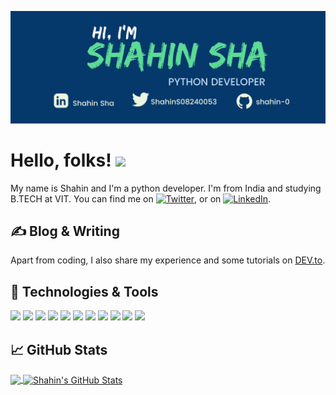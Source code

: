 <!-- More info, tips and tricks for making GitHub Profile README can be found in my article at https://towardsdatascience.com/build-a-stunning-readme-for-your-github-profile-9b80434fe5d7 -->

[![Header](https://github.com/shahin-0/shahin-0/blob/main/SHAHIN.png "Header")](https://martinheinz.dev/)

# Hello, folks! <img src="https://raw.githubusercontent.com/MartinHeinz/MartinHeinz/master/wave.gif" width="30px">

My name is Shahin and I'm a python developer. I'm from India and studying B.TECH at VIT. You can find me on [![Twitter][1.2]][1],  or on [![LinkedIn][3.2]][3].

## &#x270d; Blog & Writing

Apart from coding, I also share my experience and some tutorials on [DEV.to](https://dev.to/shahinsha).

## 🔧 Technologies & Tools
![](https://img.shields.io/badge/Linux-FCC624?style=for-the-badge&logo=linux&logoColor=white&color=2bbc8a)
![](https://img.shields.io/badge/Python-3776AB?style=for-the-badget&logo=python&logoColor=white&color=2bbc8a)
![](https://img.shields.io/badge/JavaScript-323330?style=for-the-badge&logo=javascript&logoColor=white&color=2bbc8a)
![](https://img.shields.io/badge/Ruby-informational?style=for-the-badge&logo&logo=ruby&logoColor=white&color=2bbc8a)
![](https://img.shields.io/badge/MongoDB-informational?style=for-the-badge&logo&logo=mongodb&logoColor=white&color=2bbc8a)
![](https://img.shields.io/badge/MySQL-informational?style=for-the-badge&logo&logo=mysql&logoColor=white&color=2bbc8a)
![](https://img.shields.io/badge/Django-informational?style=for-the-badge&logo&logo=django&logoColor=white&color=2bbc8a)
![](https://img.shields.io/badge/Visual_Studio_Code-informational?style=for-the-badge&logo&logo=visual%20studio%20code&logoColor=white&color=2bbc8a)
![](https://img.shields.io/badge/PyCharm-informational.svg?&style=for-the-badget&logo&logo=PyCharm&logoColor=white&color=2bbc8a)
![](https://img.shields.io/badge/VIM-informational.svg?&style=for-the-badge&logo&logo=vim&logoColor=white&color=2bbc8a)
![](https://img.shields.io/badge/Atom-informational?style=for-the-badge&logo&logo=Atom&logoColor=white&color=2bbc8a)


## &#x1f4c8; GitHub Stats

<a href="https://github.com/shahin-0/shahin-0">
  <img align="center" src="https://github-readme-stats.vercel.app/api/top-langs/?username=shahin-0&show_icons=true&line_height=27&count_private=true&title_color=ffffff&text_color=c9cacc&icon_color=2bbc8a&bg_color=1d1f21" />
</a>
<a href="https://github.com/shahin-0/shahin-0">
  <img align="center" src="https://github-readme-stats.vercel.app/api?username=shahin-0&show_icons=true&line_height=27&count_private=true&title_color=ffffff&text_color=c9cacc&icon_color=2bbc8a&bg_color=1d1f21" alt="Shahin's GitHub Stats" />
</a>

<!-- links to social media icons -->

<!-- icons with padding -->

[1.1]: http://i.imgur.com/tXSoThF.png (twitter icon with padding)
[2.1]: http://i.imgur.com/0o48UoR.png (github icon with padding)

<!-- icons without padding -->

[1.2]: http://i.imgur.com/wWzX9uB.png (twitter icon without padding)
[2.2]: http://i.imgur.com/9I6NRUm.png (github icon without padding)
[3.2]: https://raw.githubusercontent.com/MartinHeinz/MartinHeinz/master/linkedin-3-16.png (LinkedIn icon without padding)


<!-- links to your social media accounts -->

[1]: https://twitter.com/ShahinS08240053
[2]: https://github.com/shahin-0
[3]: https://www.linkedin.com/in/shahin-sha-a89506225/


<!-- Resources -->
<!-- Icons: https://simpleicons.org/ -->
<!-- GitHub Stats: https://github.com/anuraghazra/github-readme-stats -->
<!-- Emojis: https://emojipedia.org/emoji/ -->
<!-- HTML Emojis: https://www.fileformat.info/index.htm -->
<!-- Shields: https://shields.io/ -->
<!-- Awesome GitHub Profile README: https://github.com/abhisheknaiidu/awesome-github-profile-readme -->
